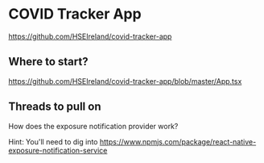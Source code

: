 # COVID Tracker App

https://github.com/HSEIreland/covid-tracker-app

## Where to start?

https://github.com/HSEIreland/covid-tracker-app/blob/master/App.tsx

## Threads to pull on

How does the exposure notification provider work?

Hint: You'll need to dig into https://www.npmjs.com/package/react-native-exposure-notification-service
